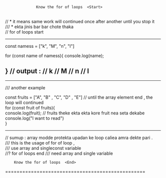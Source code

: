 
                  Know the for of loops  <Start>
<br>
// * it means same work will continued once after another until you stop it  <br>
/// * ekta jinis bar bar chote thaka  <br>
// for of loops  start  <br>


----------------------------------------------------------

const namess = ["k", "M", "n", "l"]

for (const name of namess){
    console.log(name);

}
// output : 
// k
// M
// n
// l
----------------------------------------------------------
----------------------------------------------------------
/// another example <br>

const fruits = ["A", "B" , "C", "D" , "E"] // until the array element end , the loop  will continued<br> 
for (const fruit of fruits){<br>
console.log(fruit); // fruits theke ekta ekta kore fruit nea seta dekabe <br>
console.log("I want to read")<br>
}<br>

----------------------------------------------------------
// sumup : array modde protekta upadan ke loop caliea amra dekte pari .<br>
/// this is the usage of for of loop ,<br>
/// use array and singleconst variable<br>
//? for of loops  end /// need array and single variable<br>

        Know the for of loops  <End>
=================================================